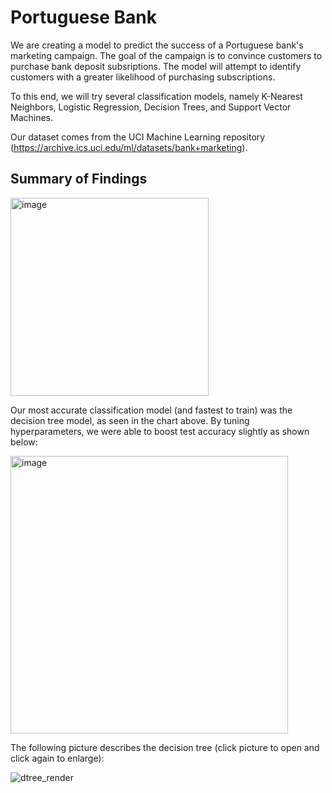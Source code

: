 # Portuguese Bank

We are creating a model to predict the success of a Portuguese bank's marketing campaign. The goal of the campaign is to convince customers to purchase bank deposit subsriptions. The model will attempt to identify customers with a greater likelihood of purchasing subscriptions.

To this end, we will try several classification models, namely K-Nearest Neighbors, Logistic Regression, Decision Trees, and Support Vector Machines. 

Our dataset comes from the UCI Machine Learning repository (https://archive.ics.uci.edu/ml/datasets/bank+marketing). 

## Summary of Findings

<img width="317" alt="image" src="https://github.com/hotpacket/portuguese-bank/assets/136177819/9aec1091-5abc-43a1-bb93-00b8d9b45dea">

Our most accurate classification model (and fastest to train) was the decision tree model, as seen in the chart above. By tuning hyperparameters, we were able to boost test accuracy slightly as shown below:

<img width="444" alt="image" src="https://github.com/hotpacket/portuguese-bank/assets/136177819/c90ae552-f69a-404f-a553-15ec859b1e98">

The following picture describes the decision tree (click picture to open and click again to enlarge):

![dtree_render](https://github.com/hotpacket/portuguese-bank/assets/136177819/4addda67-44ab-4760-9d96-5f19b332a263)






